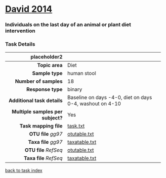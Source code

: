 # [David 2014]( ../docs/david.html )
### Individuals on the last day of an animal or plant diet intervention

### Task Details

| placeholder2               |                                                             |
| ------------------------: |-----------------------------------------------------------|
| **Topic area**                | Diet                                                |
| **Sample type**               | human stool                                         |
| **Number of samples**         | 18                                         |
| **Response type**             | binary                                           |
| **Additional task details**   | Baseline on days -4-0, diet on days 0-4, washout on 4-10                                  |
| **Multiple samples per subject?** | Yes |
| **Task mapping file**         | [task.txt](../datasets/david/task.txt)                                 |
| **OTU file** *gg97*           | [otutable.txt](../datasets/david/gg/otutable.txt)                             |
| **Taxa file** *gg97*          | [taxatable.txt](../datasets/david/gg/taxatable.txt)                          |
| **OTU file** *RefSeq*         | [otutable.txt](../datasets/david/refseq/otutable.txt)                    |
| **Taxa file** *RefSeq*        | [taxatable.txt](../datasets/david/refseq/taxatable.txt)                  |


[back to task index](../README.md)